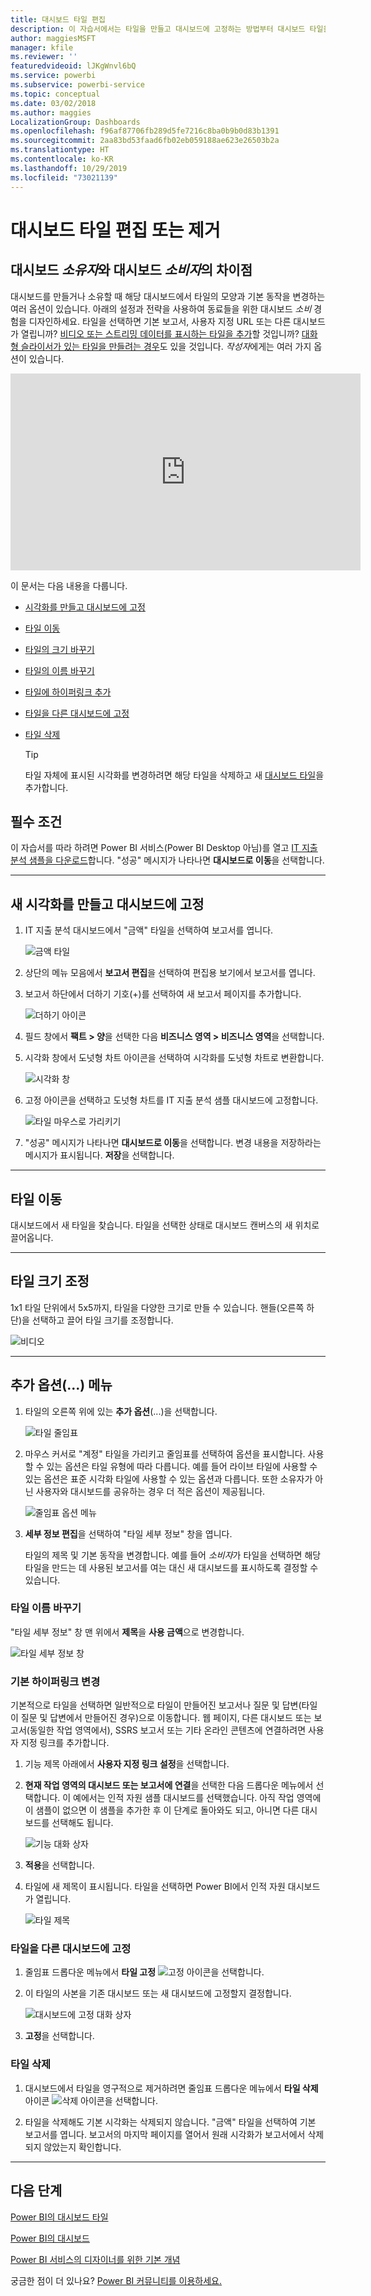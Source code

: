 ```yaml
---
title: 대시보드 타일 편집
description: 이 자습서에서는 타일을 만들고 대시보드에 고정하는 방법부터 대시보드 타일을 편집하고, 크기를 조정하고, 이동하고, 이름을 바꾸고, 고정하고, 삭제하고, 하이퍼링크를 추가하는 방법을 살펴보겠습니다.
author: maggiesMSFT
manager: kfile
ms.reviewer: ''
featuredvideoid: lJKgWnvl6bQ
ms.service: powerbi
ms.subservice: powerbi-service
ms.topic: conceptual
ms.date: 03/02/2018
ms.author: maggies
LocalizationGroup: Dashboards
ms.openlocfilehash: f96af87706fb289d5fe7216c8ba0b9b0d83b1391
ms.sourcegitcommit: 2aa83bd53faad6fb02eb059188ae623e26503b2a
ms.translationtype: HT
ms.contentlocale: ko-KR
ms.lasthandoff: 10/29/2019
ms.locfileid: "73021139"
---
```

# <a name="edit-or-remove-a-dashboard-tile"></a>대시보드 타일 편집 또는 제거

## <a name="dashboard-owners-versus-dashboard-consumers"></a>대시보드 *소유자*와 대시보드 *소비자*의 차이점
대시보드를 만들거나 소유할 때 해당 대시보드에서 타일의 모양과 기본 동작을 변경하는 여러 옵션이 있습니다. 아래의 설정과 전략을 사용하여 동료들을 위한 대시보드 *소비* 경험을 디자인하세요.  타일을 선택하면 기본 보고서, 사용자 지정 URL 또는 다른 대시보드가 열립니까? [비디오 또는 스트리밍 데이터를 표시하는 타일을 추가](service-dashboard-add-widget.md)할 것입니까? [대화형 슬라이서가 있는 타일을 만들려는 경우](service-dashboard-pin-live-tile-from-report.md)도 있을 것입니다. *작성자*에게는 여러 가지 옵션이 있습니다. 

<iframe width="560" height="315" src="https://www.youtube.com/embed/lJKgWnvl6bQ" frameborder="0" allowfullscreen></iframe>

이 문서는 다음 내용을 다룹니다.

* [시각화를 만들고 대시보드에 고정](#create)
* [타일 이동](#move)
* [타일의 크기 바꾸기](#resize)
* [타일의 이름 바꾸기](#rename)
* [타일에 하이퍼링크 추가](#hyperlink)
* [타일을 다른 대시보드에 고정](#different)
* [타일 삭제](#delete)
  
  > [!TIP]
  > 타일 자체에 표시된 시각화를 변경하려면 해당 타일을 삭제하고 새 [대시보드 타일](consumer/end-user-tiles.md)을 추가합니다.

  
## <a name="prerequisites"></a>필수 조건
이 자습서를 따라 하려면 Power BI 서비스(Power BI Desktop 아님)를 열고 [IT 지출 분석 샘플을 다운로드](sample-it-spend.md)합니다. "성공" 메시지가 나타나면 **대시보드로 이동**을 선택합니다.

- - -
<a name="create"></a>

## <a name="create-a-new-visualization-and-pin-it-to-the-dashboard"></a>새 시각화를 만들고 대시보드에 고정
1. IT 지출 분석 대시보드에서 "금액" 타일을 선택하여 보고서를 엽니다.

    ![금액 타일](media/service-dashboard-edit-tile/power-bi-amount-tile.png)

2. 상단의 메뉴 모음에서 **보고서 편집**을 선택하여 편집용 보기에서 보고서를 엽니다.

3. 보고서 하단에서 더하기 기호(+)를 선택하여 새 보고서 페이지를 추가합니다.

    ![더하기 아이콘](media/service-dashboard-edit-tile/power-bi-add-page.png)

4. 필드 창에서 **팩트 > 양**을 선택한 다음 **비즈니스 영역 > 비즈니스 영역**을 선택합니다.
 
5. 시각화 창에서 도넛형 차트 아이콘을 선택하여 시각화를 도넛형 차트로 변환합니다.

    ![시각화 창](media/service-dashboard-edit-tile/power-bi-donut-chart.png)

5. 고정 아이콘을 선택하고 도넛형 차트를 IT 지출 분석 샘플 대시보드에 고정합니다.

   ![타일 마우스로 가리키기](media/service-dashboard-edit-tile/power-bi-pin.png)

6. "성공" 메시지가 나타나면 **대시보드로 이동**을 선택합니다. 변경 내용을 저장하라는 메시지가 표시됩니다. **저장**을 선택합니다.

- - -
<a name="move"></a>

## <a name="move-the-tile"></a>타일 이동
대시보드에서 새 타일을 찾습니다. 타일을 선택한 상태로 대시보드 캔버스의 새 위치로 끌어옵니다.

- - -
<a name="resize"></a>

## <a name="resize-the-tile"></a>타일 크기 조정
1x1 타일 단위에서 5x5까지, 타일을 다양한 크기로 만들 수 있습니다. 핸들(오른쪽 하단)을 선택하고 끌어 타일 크기를 조정합니다.

![비디오](media/service-dashboard-edit-tile/pbigif_resizetile4.gif)

- - -
## <a name="more-options--menu"></a>**추가 옵션**(...) 메뉴

1. 타일의 오른쪽 위에 있는 **추가 옵션**(...)을 선택합니다. 
   
   ![타일 줄임표](media/service-dashboard-edit-tile/power-bi-tile.png)

2. 마우스 커서로 "계정" 타일을 가리키고 줄임표를 선택하여 옵션을 표시합니다. 사용할 수 있는 옵션은 타일 유형에 따라 다릅니다.  예를 들어 라이브 타일에 사용할 수 있는 옵션은 표준 시각화 타일에 사용할 수 있는 옵션과 다릅니다. 또한 소유자가 아닌 사용자와 대시보드를 공유하는 경우 더 적은 옵션이 제공됩니다.

   ![줄임표 옵션 메뉴](media/service-dashboard-edit-tile/power-bi-tile-menu-new.png)

3. **세부 정보 편집**을 선택하여 "타일 세부 정보" 창을 엽니다. 

    타일의 제목 및 기본 동작을 변경합니다.  예를 들어 *소비자*가 타일을 선택하면 해당 타일을 만드는 데 사용된 보고서를 여는 대신 새 대시보드를 표시하도록 결정할 수 있습니다.  
   


<a name="rename"></a>

### <a name="rename-the-tile"></a>타일 이름 바꾸기
"타일 세부 정보" 창 맨 위에서 **제목**을 **사용 금액**으로 변경합니다.

![타일 세부 정보 창](media/service-dashboard-edit-tile/power-bi-tile-title.png)


<a name="hyperlink"></a>

### <a name="change-the-default-hyperlink"></a>기본 하이퍼링크 변경
기본적으로 타일을 선택하면 일반적으로 타일이 만들어진 보고서나 질문 및 답변(타일이 질문 및 답변에서 만들어진 경우)으로 이동합니다. 웹 페이지, 다른 대시보드 또는 보고서(동일한 작업 영역에서), SSRS 보고서 또는 기타 온라인 콘텐츠에 연결하려면 사용자 지정 링크를 추가합니다.

1. 기능 제목 아래에서 **사용자 지정 링크 설정**을 선택합니다.

2. **현재 작업 영역의 대시보드 또는 보고서에 연결**을 선택한 다음 드롭다운 메뉴에서 선택합니다.  이 예에서는 인적 자원 샘플 대시보드를 선택했습니다. 아직 작업 영역에 이 샘플이 없으면 이 샘플을 추가한 후 이 단계로 돌아와도 되고, 아니면 다른 대시보드를 선택해도 됩니다. 

    ![기능 대화 상자](media/service-dashboard-edit-tile/power-bi-custom-link.png)

3. **적용**을 선택합니다.

4. 타일에 새 제목이 표시됩니다.  타일을 선택하면 Power BI에서 인적 자원 대시보드가 열립니다. 

    ![타일 제목](media/service-dashboard-edit-tile/power-bi-title.png)

<a name="different"></a>

### <a name="pin-the-tile-to-a-different-dashboard"></a>타일을 다른 대시보드에 고정
1. 줄임표 드롭다운 메뉴에서 **타일 고정** ![고정 아이콘](media/service-dashboard-edit-tile/pinnooutline.png)을 선택합니다.
2. 이 타일의 사본을 기존 대시보드 또는 새 대시보드에 고정할지 결정합니다. 
   
   ![대시보드에 고정 대화 상자](media/service-dashboard-edit-tile/pbi_pintoanotherdash.png)
3. **고정**을 선택합니다.

<a name="delete"></a>

### <a name="delete-the-tile"></a>타일 삭제
1. 대시보드에서 타일을 영구적으로 제거하려면 줄임표 드롭다운 메뉴에서 **타일 삭제** 아이콘 ![삭제 아이콘](media/service-dashboard-edit-tile/power-bi-delete-tile-icon.png)을 선택합니다. 

2. 타일을 삭제해도 기본 시각화는 삭제되지 않습니다. "금액" 타일을 선택하여 기본 보고서를 엽니다. 보고서의 마지막 페이지를 열어서 원래 시각화가 보고서에서 삭제되지 않았는지 확인합니다. 

- - -
## <a name="next-steps"></a>다음 단계
[Power BI의 대시보드 타일](consumer/end-user-tiles.md)

[Power BI의 대시보드](consumer/end-user-dashboards.md)

[Power BI 서비스의 디자이너를 위한 기본 개념](service-basic-concepts.md)

궁금한 점이 더 있나요? [Power BI 커뮤니티를 이용하세요.](http://community.powerbi.com/)

